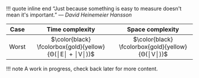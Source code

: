 !!! quote inline end
    &ldquo;Just because something is easy to measure doesn't mean it's
    important.&rdquo;
    &mdash; *David Heinemeier Hansson*

Case | Time complexity | Space complexity
--- | :---: | :---:
Worst | $\color{black} \fcolorbox{gold}{yellow} {Θ(│E│ + │V│)}$ | $\color{black} \fcolorbox{gold}{yellow} {Θ(│V│)}$

!!! note
    A work in progress, check back later for more content.
